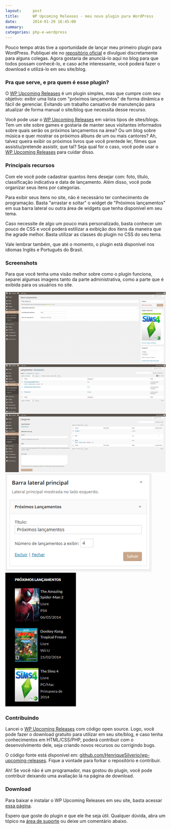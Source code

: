 ```yaml
---
layout:     post
title:      WP Upcoming Releases - meu novo plugin para WordPress
date:       2014-01-29 16:45:00
summary:
categories: php-e-wordpress
---
```


Pouco tempo atrás tive a oportunidade de lançar meu primeiro plugin para WordPress. Publiquei ele no <a target="_blank" href="http://wordpress.org/plugins/">repositório oficial</a> e divulguei discretamente para alguns colegas. Agora gostaria de anunciá-lo aqui no blog para que todos possam conhecê-lo, e caso ache interessante, você poderá fazer o download e utilizá-lo em seu site/blog.

<h3>Pra que serve, e pra quem é esse plugin?</h3>

O <a target="_blank" href="http://wordpress.org/plugins/wp-upcoming-releases/">WP Upcoming Releases</a> é um plugin simples, mas que cumpre com seu objetivo: exibir uma lista com "próximos lançamentos" de forma dinâmica e fácil de gerenciar. Evitando um trabalho cansativo de manutenção para atualizar de forma manual o site/blog que necessita desse recurso.

Você pode usar o <a target="_blank" href="http://wordpress.org/plugins/wp-upcoming-releases/">WP Upcoming Releases</a> em vários tipos de sites/blogs. Tem um site sobre games e gostaria de manter seus visitantes informados sobre quais serão os próximos lançamentos na área? Ou um blog sobre música e quer mostrar os próximos álbuns de um ou mais cantores? Ah, talvez queira exibir os próximos livros que você prentede ler, filmes que assistiu/pretende assistir, que tal? Seja qual for o caso, você pode usar o <a target="_blank" href="http://wordpress.org/plugins/wp-upcoming-releases/">WP Upcoming Releases</a> para cuidar disso.

<h3>Principais recursos</h3>

Com ele você pode cadastrar quantos itens desejar com: foto, título, classificação indicativa e data de lançamento. Além disso, você pode organizar seus itens por categorias.

Para exibir seus itens no site, não é necessário ter conhecimento de programação. Basta "arrastar e soltar" o widget de "Próximos lançamentos" em sua barra lateral ou outra área de widgets que tenha disponível em seu tema.

Caso necessite de algo um pouco mais personalizado, basta conhecer um pouco de CSS e você poderá estilizar a exibição dos itens da maneira que lhe agrade melhor. Basta utilizar as classes do plugin no CSS do seu tema.

Vale lembrar também, que até o momento, o plugin está disponível nos idiomas Inglês e Português do Brasil.

<h3>Screenshots</h3>

Para que você tenha uma visão melhor sobre como o plugin funciona, separei algumas imagens tanto da parte administrativa, como a parte que é exibida para os usuários no site.

<a target="_blank" href="/images/screenshot-11-1024x455.png">
    <img src="/images/screenshot-11-1024x455.png">
</a>

<a target="_blank" href="/images/screenshot-21.png">
    <img src="/images/screenshot-21.png">
</a>

<a target="_blank" href="/images/screenshot-31.png">
    <img src="/images/screenshot-31.png">
</a>

<a target="_blank" href="/images/screenshot-41.png">
    <img src="/images/screenshot-41.png">
</a>

<a target="_blank" href="/images/screenshot-51.png">
    <img src="/images/screenshot-51.png">
</a>

<h3>Contribuindo</h3>

Lancei o <a target="_blank" href="http://wordpress.org/plugins/wp-upcoming-releases/">WP Upcoming Releases</a> com código open source. Logo, você pode fazer o download gratuito para utilizar em seu site/blog, e caso tenha conhecimentos em HTML/CSS/PHP, poderá contribuir com o desenvolvimento dele, seja criando novos recursos ou corrigindo bugs.

O código fonte está disponível em: <a target="_blank" href="https://github.com/HenriqueSilverio/wp-upcoming-releases">github.com/HenriqueSilverio/wp-upcoming-releases</a>. Fique a vontade para forkar o repositório e contribuir.

Ah! Se você não é um programador, mas gostou do plugin, você pode contribuir deixando uma avaliação lá na página de download.

<h3>Download</h3>

Para baixar e instalar o WP Upcoming Releases em seu site, basta acessar <a target="_blank" href="http://wordpress.org/plugins/wp-upcoming-releases/">essa página</a>.

Espero que goste do plugin e que ele lhe seja útil. Qualquer dúvida, abra um tópico na <a target="_blank" href="http://wordpress.org/support/plugin/wp-upcoming-releases">área de suporte</a> ou deixe um comentário abaixo.
